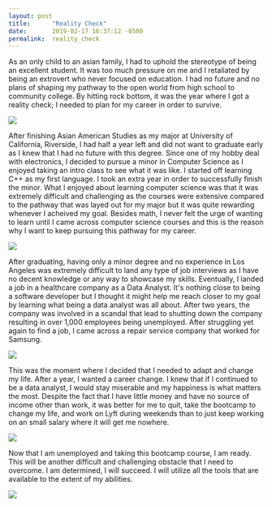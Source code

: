 ```yaml
---
layout: post
title:      "Reality Check"
date:       2019-02-17 16:37:12 -0500
permalink:  reality_check
---
```



As an only child to an asian family, I had to uphold the stereotype of being an excellent student. It was too much pressure on me and I retaliated by being an extrovert who never focused on education. I had no future and no plans of shaping my pathway to the open world from high school to community college. By hitting rock bottom, it was the year where I got a reality check; I needed to plan for my career in order to survive.

![](https://i.pinimg.com/originals/e9/34/2c/e9342c97bce1baac99ad1a15cd4e6a92.jpg)


After finishing Asian American Studies as my major at University of California, Riverside, I had half a year left and did not want to graduate early as I knew that I had no future with this degree. Since one of my hobby deal with electronics, I decided to pursue a minor in Computer Science as I enjoyed taking an intro class to see what it was like. I started off learning C++ as my first language. I took an extra year in order to successfully finish the minor. What I enjoyed about learning computer science was that it was extremely difficult and challenging as the courses were extensive compared to the pathway that was layed out for my major but it was quite rewarding whenever I acheived my goal. Besides math, I never felt the urge of wanting to learn until I came across computer science courses and this is the reason why I want to keep pursuing this pathway for my career.

![](https://pbs.twimg.com/profile_images/1027622806442450944/o5KXVkWx_400x400.jpg)


After graduating, having only a minor degree and no experience in Los Angeles was extremely difficult to land any type of job interviews as I have no decent knowledge or any way to showcase my skills. Eventually, I landed a job in a healthcare company as a Data Analyst. It's nothing close to being a software developer but I thought it might help me reach closer to my goal by learning what being a data analyst was all about. After two years, the company was involved in a scandal that lead to shutting down the company resulting in over 1,000 employees being unemployed. After struggling yet again to find a job, I came across a repair service company that worked for Samsung.

![](https://wwwcdn.aha.io/assets/synermed.fefe6b942818025213fc129ec54bc765.png)


This was the moment where I decided that I needed to adapt and change my life. After a year, I wanted a career change. I knew that if I continued to be a data analyst, I would stay miserable and my happiness is what matters the most. Despite the fact that I have little money and have no source of income other than work, it was better for me to quit, take the bootcamp to change my life, and work on Lyft during weekends than to just keep working on an small salary where it will get me nowhere.

![](https://qph.fs.quoracdn.net/main-qimg-186091ff2311204acfe032cc821e4408)


Now that I am unemployed and taking this bootcamp course, I am ready. This will be another difficult and challenging obstacle that I need to overcome. I am determined, I will succeed. I will utilize all the tools that are available to the extent of my abilities.

![](https://encrypted-tbn0.gstatic.com/images?q=tbn:ANd9GcTaj2crqvibmBjizJiA-XWt8NbWQZeyAhfm13SmKijEe5NsfIOv3w)
